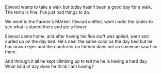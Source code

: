 <html><body><p>Elwood wants to take a walk but today hasn't been a good day for a walk. The temp is fine. I've just had things to do.

We went to the Farmer's MArket. Elwood sniffed, went under the tables to see what is stored there and ate a flower.

Elwood came home, and after having his flea stuff was aplied, went and curled up on the day bed. He's near the same color as the day bed but he has brown eyes and the comforter on thebed does not so someone saw him there. 

And through it all he kept climbing up to tell me he is having a hard day. What kind of day does he think I am having?</p></body></html>